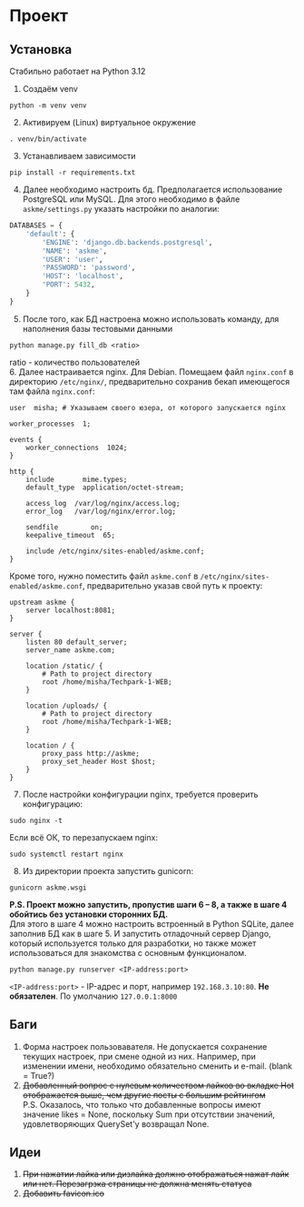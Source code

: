 # Проект

## Установка
Стабильно работает на Python 3.12
1. Создаём venv
```
python -m venv venv
```
2. Активируем (Linux) виртуальное окружение
```
. venv/bin/activate
```
3. Устанавливаем зависимости
```
pip install -r requirements.txt
```
4. Далее необходимо настроить бд. Предполагается использование PostgreSQL или MySQL. Для этого необходимо в файле
`askme/settings.py` указать настройки по аналогии:
```python
DATABASES = {
    'default': {
        'ENGINE': 'django.db.backends.postgresql',
        'NAME': 'askme',
        'USER': 'user',
        'PASSWORD': 'password',
        'HOST': 'localhost',
        'PORT': 5432,
    }
}
```   
5. После того, как БД настроена можно использовать команду, для наполнения базы тестовыми данными
```
python manage.py fill_db <ratio>
```
ratio - количество пользователей  
6. Далее настраивается nginx. Для Debian. Помещаем файл `nginx.conf` в директорию `/etc/nginx/`, предварительно сохранив
бекап имеющегося там файла `nginx.conf`:
```nginx
user  misha; # Указываем своего юзера, от которого запускается nginx

worker_processes  1;

events {
    worker_connections  1024;
}

http {
    include       mime.types;
    default_type  application/octet-stream;

    access_log  /var/log/nginx/access.log;
    error_log   /var/log/nginx/error.log;

    sendfile        on;
    keepalive_timeout  65;

    include /etc/nginx/sites-enabled/askme.conf;
}
```
Кроме того, нужно поместить файл `askme.conf` в `/etc/nginx/sites-enabled/askme.conf`, предварительно указав свой путь
к проекту:
```nginx
upstream askme {
    server localhost:8081;
}

server {
    listen 80 default_server;
    server_name askme.com;
	    
    location /static/ {
    	# Path to project directory
    	root /home/misha/Techpark-1-WEB;
    }
    
    location /uploads/ {
    	# Path to project directory
    	root /home/misha/Techpark-1-WEB;
    }

    location / {
        proxy_pass http://askme;
        proxy_set_header Host $host;
    }
}
```
7. После настройки конфигурации nginx, требуется проверить конфигурацию:
```
sudo nginx -t
```
Если всё ОК, то перезапускаем nginx:
```
sudo systemctl restart nginx
```
8. Из директории проекта запустить gunicorn:
```
gunicorn askme.wsgi
```
**P.S. Проект можно запустить, пропустив шаги 6 – 8, а также в шаге 4 обойтись без установки сторонних БД.**  
Для этого в шаге 4 можно  настроить встроенный в Python SQLite, далее заполнив БД как в шаге 5. И запустить отладочный
сервер Django, который используется только для разработки, но также может использоваться для знакомства с основным функционалом.
```
python manage.py runserver <IP-address:port>
```
`<IP-address:port>` - IP-адрес и порт, например `192.168.3.10:80`. **Не обязателен**. По умолчанию `127.0.0.1:8000`

## Баги

1. Форма настроек пользовавателя. Не допускается сохранение текущих настроек, при смене одной из них. Например, при изменении имени, необходимо обязательно сменить и e-mail.
   (blank = True?)
2. ~~Добавленный вопрос с нулевым количеством лайков во вкладке Hot отображается выше, чем другие посты с большим рейтингом~~  
P.S. Оказалось, что только что добавленные вопросы имеют значение likes = None, поскольку Sum при отсутствии значений,
удовлетворяющих QuerySet'у возвращал None.
## Идеи
1. ~~При нажатии лайка или дизлайка должно отображаться нажат лайк или нет. Перезагрзка страницы не должна менять статуса~~
2. ~~Добавить favicon.ico~~

